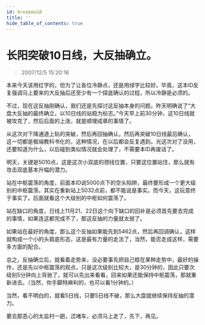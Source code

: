 ```yaml
---
id: breakma10 
title: ''
hide_table_of_contents: true
---
```


# 长阳突破10日线，大反抽确立。

> 2007/12/5 15:20:16

<div style={{color: '#009900', fontWeight: '500', fontSize: '18px'}}>

本来今天该用红字的，但为了让各位冷静点，还是用绿字比较好。毕竟，这本ID反复强调马上要来的大反抽后还至少有一个探底确认的过程，所以冷静是必须的。
 
不过，现在这反抽刚确认，我们还是先探讨这反抽本身的问题。昨天明确说了“大盘大反抽的最终确立，以10日线的站稳为标志。”今天早上前30分钟，这10日线就被攻克了，然后后面的上涨，就是顺理成章的事情了。
 
从这次对下降通道上轨的突破，然后再回抽确认，然后再突破10日线最后确认，这一切都是极端教科书化的，这种情况，在以后都会反复遇到。光这次对了没用，还要知道为什么，以后碰到类似情况就会处理了，不需要本ID再废话了。
 
明天，关键是5010点，这是这次小双底的颈线位置，只要这位置站住，那么就有攻击双底基本升幅的潜力。
 
站在中枢震荡的角度，前面本ID说5000点下的空头陷阱，最终要形成一个更大级别的中枢震荡，其实在重新站上5032点前，都不能说是事实。而今天，这玩意终于事实了。后面就看这个大级别的中枢如何震荡了。
 
站在缺口的角度，日线上11月21、22日这个向下缺口的回补是必须首先要去完成的事情，如果连这都完成不了，那这反抽的力量就太弱了。
 
如果站在最好的角度，那么这个反抽如果能先到5462点，然后再回调确认，这样就构成一个小的头肩底形态，这是最有力量的走法了，当然，能否走成这样，需要多方面的配合。
 
总之，反抽确立后，就看着走势来，没必要事先把自己框在某种走势中，最好的操作，还是先以中枢震荡的观点，只是这次级别比较大，是30分钟的，因此只要次级别5分钟向上背驰了，就可以先出来看看，回来如果还能保持中枢震荡，那就重新进去。（当然，你手脚特麻利的，也可以看1分钟的。）
 
当然，看不明白的，就看5日线，只要5日线不破，那么大盘就继续保持反抽的潜力。
 
要去那恶心的太监村一趟，忒堵车，必须马上走了，先下，再见。

</div>